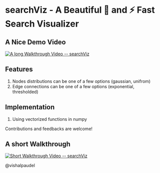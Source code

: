 # searchViz - A Beautiful 🌹 and ⚡️ Fast Search Visualizer

## A Nice Demo Video

[![A long Walkthrough Video -- searchViz](https://i.ibb.co/Wf1G03n/search-Viz-YT-thumbnail-GH.png)](https://youtu.be/BKF-PEgd1PA?t=393)

<!-- https://user-images.githubusercontent.com/95016059/273106123-19ccd387-f563-4078-825d-e62327bfdde7.mp4 -->

## Features

1. Nodes distributions can be one of a few options (gaussian, unifrom)
2. Edge connections can be one of a few options (exponential, thresholded)

## Implementation

1. Using vectorized functions in numpy

Contributions and feedbacks are welcome! 

## A short Walkthrough

[![Short Walkthrough Video -- searchViz](https://i.ibb.co/Wf1G03n/search-Viz-YT-thumbnail-GH.png)](https://youtu.be/kNGsOoWh9fM?t=2)

@vishalpaudel
